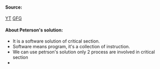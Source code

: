 #### Source:
[YT](https://www.youtube.com/watch?v=uj-zhs7cUSI&list=PLXj4XH7LcRfDrdQuJTHIPmKMpa7eYVaPm&index=32)
[GFG](https://www.geeksforgeeks.org/petersons-algorithm-for-mutual-exclusion-set-1/)

#### About Peterson's solution:

* It is a software solution of critical section.
* Software means program, it's a collection of instruction.
* We can use petrson's solution only 2 process are involved in critical section
*  